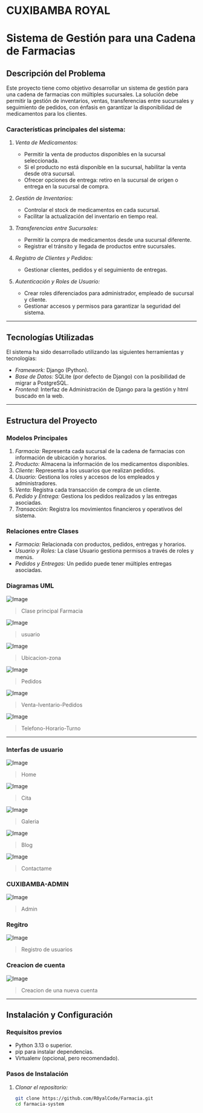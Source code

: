 # CUXIBAMBA ROYAL
# Sistema de Gestión para una Cadena de Farmacias

## Descripción del Problema

Este proyecto tiene como objetivo desarrollar un sistema de gestión para una cadena de farmacias con múltiples sucursales. La solución debe permitir la gestión de inventarios, ventas, transferencias entre sucursales y seguimiento de pedidos, con énfasis en garantizar la disponibilidad de medicamentos para los clientes.

### Características principales del sistema:
1. *Venta de Medicamentos:*
   - Permitir la venta de productos disponibles en la sucursal seleccionada.
   - Si el producto no está disponible en la sucursal, habilitar la venta desde otra sucursal.
   - Ofrecer opciones de entrega: retiro en la sucursal de origen o entrega en la sucursal de compra.

2. *Gestión de Inventarios:*
   - Controlar el stock de medicamentos en cada sucursal.
   - Facilitar la actualización del inventario en tiempo real.

3. *Transferencias entre Sucursales:*
   - Permitir la compra de medicamentos desde una sucursal diferente.
   - Registrar el tránsito y llegada de productos entre sucursales.

4. *Registro de Clientes y Pedidos:*
   - Gestionar clientes, pedidos y el seguimiento de entregas.

5. *Autenticación y Roles de Usuario:*
   - Crear roles diferenciados para administrador, empleado de sucursal y cliente.
   - Gestionar accesos y permisos para garantizar la seguridad del sistema.

---

## Tecnologías Utilizadas

El sistema ha sido desarrollado utilizando las siguientes herramientas y tecnologías:

- *Framework:* Django (Python).
- *Base de Datos:* SQLite (por defecto de Django) con la posibilidad de migrar a PostgreSQL.
- *Frontend:* Interfaz de Administración de Django para la gestión y html buscado en la web.

---

## Estructura del Proyecto

### Modelos Principales

1. *Farmacia:* Representa cada sucursal de la cadena de farmacias con información de ubicación y horarios.
2. *Producto:* Almacena la información de los medicamentos disponibles.
3. *Cliente:* Representa a los usuarios que realizan pedidos.
4. *Usuario:* Gestiona los roles y accesos de los empleados y administradores.
5. *Venta:* Registra cada transacción de compra de un cliente.
6. *Pedido y Entrega:* Gestiona los pedidos realizados y las entregas asociadas.
7. *Transacción:* Registra los movimientos financieros y operativos del sistema.

### Relaciones entre Clases

- *Farmacia:* Relacionada con productos, pedidos, entregas y horarios.
- *Usuario y Roles:* La clase Usuario gestiona permisos a través de roles y menús.
- *Pedidos y Entregas:* Un pedido puede tener múltiples entregas asociadas.

### Diagramas UML
![Image](https://github.com/user-attachments/assets/14dd6280-dfa0-40b7-ba02-c2f6a7db1b52)
>Clase principal Farmacia

![Image](https://github.com/user-attachments/assets/4a48d1ae-34eb-471a-aae7-4b7bbea5347b)
>usuario

![Image](https://github.com/user-attachments/assets/7c1287cc-6c1b-418c-a843-598590759a40)
>Ubicacion-zona

![Image](https://github.com/user-attachments/assets/74d44bf9-81d6-4bdf-be94-1045d4af1a4d)
>Pedidos

![Image](https://github.com/user-attachments/assets/df12d2fd-fcc1-4b6c-be74-c97ec6b08169)
>Venta-Iventario-Pedidos

![Image](https://github.com/user-attachments/assets/3d6ed571-8c2c-4c04-bda7-fc5062ca6b32)
>Telefono-Horario-Turno

---
### Interfas de usuario
![Image](https://github.com/user-attachments/assets/884cd89f-23b8-48a6-9380-c0c4c5e3b9e0)
>Home

![Image](https://github.com/user-attachments/assets/6a770abf-a44e-4bdd-8b1e-aca721802631)
>Cita

![Image](https://github.com/user-attachments/assets/d5246fa5-46f3-4c08-a63a-93040f1aad4d)
>Galeria

![Image](https://github.com/user-attachments/assets/30538ceb-170c-4b8c-89e2-d3ecb81496f5)
>Blog

![Image](https://github.com/user-attachments/assets/684a31ef-b790-4331-9b1f-e407fc5fea7b)
>Contactame

### CUXIBAMBA-ADMIN
![Image](https://github.com/user-attachments/assets/bd61384c-ccce-4301-835f-7118939dceaa)
>Admin

### Regitro
![Image](https://github.com/user-attachments/assets/351f6eab-c8fc-408c-af55-f0c3da131f55)
>Registro de usuarios

### Creacion de cuenta
![Image](https://github.com/user-attachments/assets/571edb84-87c0-415b-99fa-f0e294acc7b7)
>Creacion de una nueva cuenta
---

## Instalación y Configuración

### Requisitos previos

- Python 3.13 o superior.
- pip para instalar dependencias.
- Virtualenv (opcional, pero recomendado).

### Pasos de Instalación

1. *Clonar el repositorio:*
   ```bash
   git clone https://github.com/R0yalCode/Farmacia.git
   cd farmacia-system
